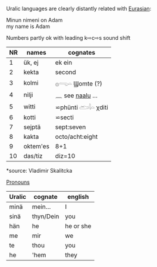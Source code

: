 Uralic languages are clearly distantly related with [Eurasian](Eurasian):  

Minun nimeni on Adam  
my name is Adam  

Numbers partly ok with leading k⇨c⇨s sound shift  

|NR|names|cognates|  
|--|-----|--------|  
1| ük, ej  | ek ein  
2|kekta|second  
3|kolmi|𓐍𓂸𓏏 Ϣomte (?)  
4|nilji| 𓈖 see [naalu](Dravidian)  …  
5|witti|⋍phünti 𓂧𓇋𓏏 χditi  
6|kotti|⋍secti  
7|sejptä|sept:seven  
8|kakta|octo/acht:eight  
9|oktem'es|8+1  
10|das/tiz|diz=10  

*source:  Vladimir Skalitcka  

[Pronouns](Pronouns)  

Uralic|cognate|english  
-|-|-  
minä 	|mein…|I  
sinä 	|thyn/Dein|you  
hän 	|he|he or she  
me 	|mir|we  
te 	|thou|you  
he 	|'hem|they  
